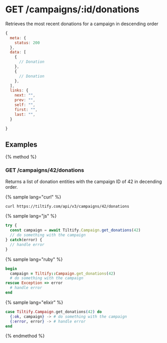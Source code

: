 # GET /campaigns/:id/donations

Retrieves the most recent donations for a campaign in descending order

```js
{
  meta: {
    status: 200
  },
  data: [
    {
      // Donation
    },
    {
      // Donation
    },
  ],
  links: {
    next: "",
    prev: "",
    self: "",
    first: "",
    last: "",
  }

}
```

## Examples

{% method %}
### GET /campaigns/42/donations
Returns a list of donation entities with the campaign ID of 42 in decending order.

{% sample lang="curl" %}
```bash
curl https://tiltify.com/api/v3/campaigns/42/donations
```

{% sample lang="js" %}
```js
try {
  const campaign = await Tiltify.Campaign.get_donations(42)
  // do something with the campaign
} catch(error) {
  // handle error
}
```

{% sample lang="ruby" %}
```ruby
begin
  campaign = Tiltify::Campaign.get_donations(42)
  # do something with the campaign
rescue Exception => error
  # handle error
end
```

{% sample lang="elixir" %}
```elixir
case Tiltify.Campaign.get_donations(42) do
  {:ok, campaign} -> # do something with the campaign
  {:error, error} -> # handle error
end
```

{% endmethod %}

